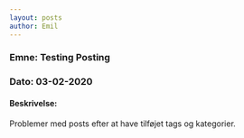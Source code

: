 ```yaml
---
layout: posts
author: Emil
---
```


<h3>Emne: Testing Posting</h3>

<h3>Dato: 03-02-2020</h3>

<h4>Beskrivelse:</h4>

Problemer med posts efter at have tilføjet tags og kategorier.
